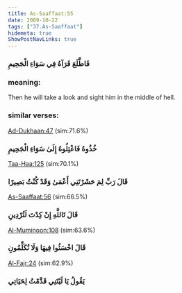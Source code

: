 ```yaml
---
title: As-Saaffaat:55
date: 2009-10-22
tags: ["37.As-Saaffaat"]
hidemeta: true 
ShowPostNavLinks: true 
---
```

### فَاطَّلَعَ فَرَآهُ فِي سَوَاءِ الْجَحِيمِ
### meaning: 
Then he will take a look and sight him in the middle of hell.
### similar verses: 

[Ad-Dukhaan:47](/44/47) (sim:71.6%)

### خُذُوهُ فَاعْتِلُوهُ إِلَىٰ سَوَاءِ الْجَحِيمِ

[Taa-Haa:125](/20/125) (sim:70.1%)

### قَالَ رَبِّ لِمَ حَشَرْتَنِي أَعْمَىٰ وَقَدْ كُنْتُ بَصِيرًا

[As-Saaffaat:56](/37/56) (sim:66.5%)

### قَالَ تَاللَّهِ إِنْ كِدْتَ لَتُرْدِينِ

[Al-Muminoon:108](/23/108) (sim:63.6%)

### قَالَ اخْسَئُوا فِيهَا وَلَا تُكَلِّمُونِ

[Al-Fajr:24](/89/24) (sim:62.9%)

### يَقُولُ يَا لَيْتَنِي قَدَّمْتُ لِحَيَاتِي
